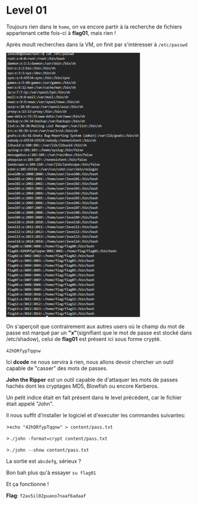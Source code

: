 # Level 01
Toujours rien dans le `home`, on va encore partir à la recherche de fichiers appartenant cette fois-ci à **flag01**, mais rien !

Après moult recherches dans la VM, on finit par s'intéresser à `/etc/passwd`

![*passwd.png*](./passwd.png)

On s'aperçoit que contrairement aux autres users où le champ du mot de passe est marqué par un **"x"**(signifiant que le mot de passe est stocké dans /etc/shadow), celui de **flag01** est présent ici sous forme crypté.

`42hDRfypTqqnw`

Ici **dcode** ne nous servira à rien, nous allons devoir chercher un outil capable de "casser" des mots de passes.

**John the Ripper** est un outil capable de d'attaquer les mots de passes hachés dont les cryptages MD5, Blowfish ou encore Kerberos. 

Un petit indice était en fait présent dans le level précédent, car le fichier était appelé "John".

Il nous suffit d'installer le logiciel et d'executer les commandes suivantes:

\>`echo "42hDRfypTqqnw" > content/pass.txt`

\>`./john -format=crypt content/pass.txt`

\>`./john --show content/pass.txt`

La sortie est `abcdefg`, sérieux ? 

Bon bah plus qu'à essayer `su flag01`

Et ça fonctionne !

**Flag**: `f2av5il02puano7naaf6adaaf`
